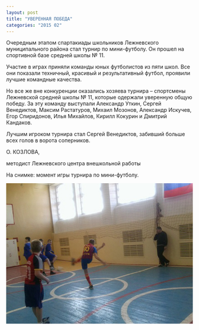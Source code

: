 ```yaml
---
layout: post
title: "УВЕРЕННАЯ ПОБЕДА"
categories: "2015 02"
---
```


Очередным этапом спартакиады школьников Лежневского муниципального района стал турнир по мини-футболу. Он прошел на спортивной базе средней школы № 11.

Участие в играх приняли команды юных футболистов из пяти школ. Все они показали техничный, красивый и результативный футбол, проявили лучшие командные качества.

Но все же вне конкуренции оказались хозяева турнира – спортсмены Лежневской средней школы № 11, которые одержали уверенную общую победу. За эту команду выступали Александр Уткин, Сергей Венедиктов, Максим Растатуров, Михаил Мозонов, Александр Искучев, Егор Спиридонов, Илья Михайлов, Кирилл Кокурин и Дмитрий Кандаков.

Лучшим игроком турнира стал Сергей Венедиктов, забивший больше всех голов в ворота соперников.

О. КОЗЛОВА,

методист Лежневского центра внешкольной работы

На снимке: момент игры турнира по мини-футболу.

![1](/images/702_9.jpg)
